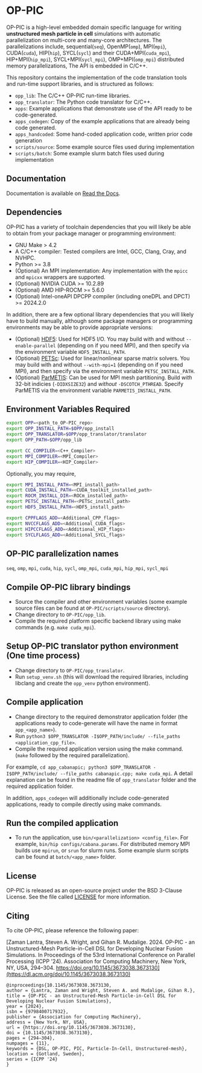 # OP-PIC
OP-PIC is a high-level embedded domain specific language for writing **unstructured mesh particle in cell** simulations with automatic parallelization on multi-core and many-core architectures. The parallelizations include, sequential(`seq`), OpenMP(`omp`), MPI(`mpi`), CUDA(`cuda`), HIP(`hip`), SYCL(`sycl`) and their CUDA+MPI(`cuda_mpi`), HIP+MPI(`hip_mpi`), SYCL+MPI(`sycl_mpi`), OMP+MPI(`omp_mpi`) distributed memory parallelizations, The API is embedded in C/C++.

This repository contains the implementation of the code translation tools and run-time support libraries, and is structured as follows:
 * `opp_lib`: The C/C++ OP-PIC run-time libraries.
 * `opp_translator`: The Python code translator for C/C++.
 * `apps`: Example applications that demonstrate use of the API ready to be code-generated.
 * `apps_codegen`: Copy of the example applications that are already being code generated. 
 * `apps_handcoded`: Some hand-coded application code, written prior code generation
 * `scripts/source`: Some example source files used during implementation
 * `scripts/batch`: Some example slurm batch files used during implementation

## Documentation
Documentation is available on [Read the Docs](https://op-dsl.github.io/OP-PIC/).

## Dependencies
OP-PIC has a variety of toolchain dependencies that you will likely be able to obtain from your package manager or programming environment:
 * GNU Make > 4.2
 * A C/C++ compiler: Tested compilers are Intel, GCC, Clang, Cray, and NVHPC.
 * Python >= 3.8
 * (Optional) An MPI implementation: Any implementation with the `mpicc` and `mpicxx` wrappers are supported.
 * (Optional) NVIDIA CUDA >= 10.2.89
 * (Optional) AMD HIP-ROCM >= 5.6.0
 * (Optional) Intel-oneAPI DPCPP compiler (including oneDPL and DPCT) >= 2024.2.0

In addition, there are a few optional library dependencies that you will likely have to build manually, although some package managers or programming environments may be able to provide appropriate versions:
 * (Optional) [HDF5](https://www.hdfgroup.org/solutions/hdf5/): Used for HDF5 I/O. You may build with and without `--enable-parallel` (depending on if you need MPI), and then specify via the environment variable `HDF5_INSTALL_PATH`.
* (Optional) [PETSc](https://petsc.org/release/install/download/): Used for linear/nonlinear sparse matrix solvers. You may build with and without `--with-mpi=1` (depending on if you need MPI), and then specify via the environment variable `PETSC_INSTALL_PATH`.
 * (Optional) [ParMETIS](http://glaros.dtc.umn.edu/gkhome/metis/parmetis/overview): Can be used for MPI mesh partitioning. Build *with* 32-bit indicies (`-DIDXSIZE32`) and *without* `-DSCOTCH_PTHREAD`. Specify ParMETIS via the environment variable `PARMETIS_INSTALL_PATH`.

## Environment Variables Required
```bash
export OPP=<path_to_OP-PIC_repo>
export OPP_INSTALL_PATH=$OPP/opp_install
export OPP_TRANSLATOR=$OPP/opp_translator/translator
export OPP_PATH=$OPP/opp_lib

export CC_COMPILER=<C++_Compiler>
export MPI_COMPILER=<MPI_Compiler>
export HIP_COMPILER=<HIP_Compiler>
```

Optionally, you may require,
```bash
export MPI_INSTALL_PATH=<MPI_install_path>
export CUDA_INSTALL_PATH=<CUDA_toolkit_installed_path>
export ROCM_INSTALL_DIR=<ROCm_installed_path>
export PETSC_INSTALL_PATH=<PETSc_install_path>
export HDF5_INSTALL_PATH=<HDF5_install_path>

export CPPFLAGS_ADD=<Additional_CPP_flags>
export NVCCFLAGS_ADD=<Additional_CUDA_flags>
export HIPCCFLAGS_ADD=<Additional_HIP_flags>
export SYCLFLAGS_ADD=<Additional_SYCL_flags>
```

## OP-PIC parallelization names
 `seq`, `omp`, `mpi`, `cuda`, `hip`, `sycl`, `omp_mpi`, `cuda_mpi`, `hip_mpi`, `sycl_mpi`

## Compile OP-PIC library bindings
 * Source the compiler and other environment variables (some example source files can be found at `OP-PIC/scripts/source` directory).
 * Change directory to `OP-PIC/opp_lib`.
 * Compile the required platform specific backend library using make commands (e.g. `make cuda_mpi`).

## Setup OP-PIC translator python environment (One time process)
 * Change directory to `OP-PIC/opp_translator`.
 * Run `setup_venv.sh` (this will download the required libraries, including libclang and create the `opp_venv` python environment).

## Compile application
 * Change directory to the required demonstrator application folder (the applications ready to code-generate will have the name in  format `app_<app_name>`).
 * Run `python3 $OPP_TRANSLATOR -I$OPP_PATH/include/ --file_paths <application_cpp_file>`. 
 * Compile the required application version using the make command. (`make` followed by the required parallelization). 
 
 For example, `cd app_cabanapic; python3 $OPP_TRANSLATOR -I$OPP_PATH/include/ --file_paths cabanapic.cpp; make cuda_mpi`.
 A detail explanation can be found in the readme file of `opp_translator` folder and the required application folder.
 
 In addition, `apps_codegen` will additionally include code-generated applications, ready to compile directly using make commands.

## Run the compiled application
 * To run the application, use `bin/<parallelization> <config_file>`. For example, `bin/hip configs/cabana.params`. For distributed memory MPI builds use `mpirun`, or `srun` for slurm runs. Some example slurm scripts can be found at `batch/<app_name>` folder.

## License 
OP-PIC is released as an open-source project under the BSD 3-Clause License. See the file called [LICENSE](https://github.com/OP-DSL/OP-PIC/blob/main/LICENSE) for more information.

## Citing
To cite OP-PIC, please reference the following paper:

[Zaman Lantra, Steven A. Wright, and Gihan R. Mudalige. 2024. OP-PIC - an Unstructured-Mesh Particle-in-Cell DSL for Developing Nuclear Fusion Simulations. In Proceedings of the 53rd International Conference on Parallel Processing (ICPP '24). Association for Computing Machinery, New York, NY, USA, 294–304. https://doi.org/10.1145/3673038.3673130](https://dl.acm.org/doi/10.1145/3673038.3673130)

```
@inproceedings{10.1145/3673038.3673130,
author = {Lantra, Zaman and Wright, Steven A. and Mudalige, Gihan R.},
title = {OP-PIC - an Unstructured-Mesh Particle-in-Cell DSL for Developing Nuclear Fusion Simulations},
year = {2024},
isbn = {9798400717932},
publisher = {Association for Computing Machinery},
address = {New York, NY, USA},
url = {https://doi.org/10.1145/3673038.3673130},
doi = {10.1145/3673038.3673130},
pages = {294–304},
numpages = {11},
keywords = {DSL, OP-PIC, PIC, Particle-In-Cell, Unstructured-mesh},
location = {Gotland, Sweden},
series = {ICPP '24}
}
```
